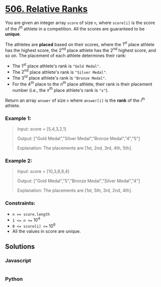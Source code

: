 # [506. Relative Ranks](https://leetcode.com/problems/relative-ranks/description/)

You are given an integer array `score` of size `n`, where `score[i]` is the score of the $i^{th}$ athlete in a competition. All the scores are guaranteed to be **unique**.

The athletes are **placed** based on their scores, where the $1^{st}$ place athlete has the highest score, the $2^{nd}$ place athlete has the $2^{nd}$ highest score, and so on. The placement of each athlete determines their rank:

- The $1^{st}$ place athlete's rank is `"Gold Medal"`.
- The $2^{nd}$ place athlete's rank is `"Silver Medal"`.
- The $3^{rd}$ place athlete's rank is `"Bronze Medal"`.
- For the $4^{th}$ place to the $n^{th}$ place athlete, their rank is their placement number (i.e., the $x^{th}$ place athlete's rank is `"x"`).

Return an array `answer` of size `n` where `answer[i]` is the **rank** of the $i^{th}$ athlete.


### Example 1:
> Input: score = [5,4,3,2,1]
>
> Output: ["Gold Medal","Silver Medal","Bronze Medal","4","5"]
>
> Explanation: The placements are [1st, 2nd, 3rd, 4th, 5th].


### Example 2:
> Input: score = [10,3,8,9,4]
>
> Output: ["Gold Medal","5","Bronze Medal","Silver Medal","4"]
>
> Explanation: The placements are [1st, 5th, 3rd, 2nd, 4th].

 
### Constraints:
- `n == score.length`
- `1 <= n <=` $10^4$
- `0 <= score[i] <=` $10^6$
- All the values in score are unique.


## Solutions

### Javascript
```javascript

```

### Python
```python

```